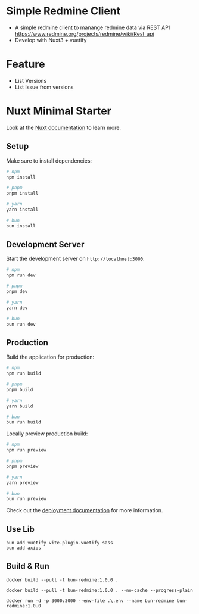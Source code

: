 # Simple Redmine Client

* A simple redmine client to manange redmine data via REST API https://www.redmine.org/projects/redmine/wiki/Rest_api
* Develop with Nuxt3 + vuetify

# Feature

* List Versions
* List Issue from versions

# Nuxt Minimal Starter

Look at the [Nuxt documentation](https://nuxt.com/docs/getting-started/introduction) to learn more.

## Setup

Make sure to install dependencies:

```bash
# npm
npm install

# pnpm
pnpm install

# yarn
yarn install

# bun
bun install
```

## Development Server

Start the development server on `http://localhost:3000`:

```bash
# npm
npm run dev

# pnpm
pnpm dev

# yarn
yarn dev

# bun
bun run dev
```

## Production

Build the application for production:

```bash
# npm
npm run build

# pnpm
pnpm build

# yarn
yarn build

# bun
bun run build
```

Locally preview production build:

```bash
# npm
npm run preview

# pnpm
pnpm preview

# yarn
yarn preview

# bun
bun run preview
```

Check out the [deployment documentation](https://nuxt.com/docs/getting-started/deployment) for more information.

## Use Lib

```
bun add vuetify vite-plugin-vuetify sass
bun add axios
```

## Build & Run

```
docker build --pull -t bun-redmine:1.0.0 .

docker build --pull -t bun-redmine:1.0.0 . --no-cache --progress=plain 

docker run -d -p 3000:3000 --env-file .\.env --name bun-redmine bun-redmine:1.0.0
```